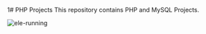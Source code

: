1# PHP Projects
This repository contains PHP and MySQL Projects.

![ele-running](https://github.com/Rupali1407/PHP-Projects/assets/123893797/81d41072-60b0-44d6-8ed3-cb5b17abb2e4)
